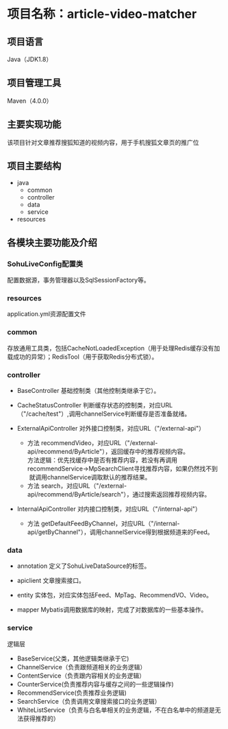 # 项目名称：article-video-matcher
## 项目语言
Java（JDK1.8）
## 项目管理工具
Maven（4.0.0）
## 主要实现功能
该项目针对文章推荐搜狐知道的视频内容，用于手机搜狐文章页的推广位
## 项目主要结构
* java
  * common
  * controller
  * data
  * service
* resources
## 各模块主要功能及介绍
### SohuLiveConfig配置类
配置数据源，事务管理器以及SqlSessionFactory等。

### resources
application.yml资源配置文件

### common
存放通用工具类，包括CacheNotLoadedException（用于处理Redis缓存没有加载成功的异常）；RedisTool（用于获取Redis分布式锁）。

### controller
* BaseController
基础控制类（其他控制类继承于它）。

* CacheStatusController
判断缓存状态的控制类，对应URL（"/cache/test"）,调用channelService判断缓存是否准备就绪。

* ExternalApiController
对外接口控制类，对应URL（"/external-api"）
  * 方法 recommendVideo，对应URL（"/external-api/recommend/ByArticle"），返回缓存中的推荐视频内容。<br>
  方法逻辑：优先找缓存中是否有推荐内容，若没有再调用recommendService->MpSearchClient寻找推荐内容，如果仍然找不到
  就调用channelService调取默认的推荐结果。
  * 方法 search，对应URL（"/external-api/recommend/ByArticle/search"），通过搜索返回推荐视频内容。

* InternalApiController 
对内接口控制类，对应URL（"/internal-api"）
  * 方法 getDefaultFeedByChannel，对应URL（"/internal-api/getByChannel"），调用channelService得到根据频道来的Feed。
  
### data
* annotation
定义了SohuLiveDataSource的标签。

* apiclient
文章搜索接口。

* entity
实体包，对应实体包括Feed、MpTag、RecommendVO、Video。

* mapper
Mybatis调用数据库的映射，完成了对数据库的一些基本操作。

### service
逻辑层
* BaseService(父类，其他逻辑类继承于它)
* ChannelService（负责跟频道相关的业务逻辑）
* ContentService（负责跟内容相关的业务逻辑）
* CounterService(负责推荐内容与缓存之间的一些逻辑操作)
* RecommendService(负责推荐业务逻辑)
* SearchService（负责调用文章搜索接口的业务逻辑）
* WhiteListService（负责与白名单相关的业务逻辑，不在白名单中的频道是无法获得推荐的）






